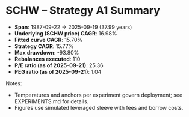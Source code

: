# SCHW – Strategy A1 Summary

- **Span**: 1987-09-22 → 2025-09-19 (37.99 years)
- **Underlying (SCHW price) CAGR**: 16.98%
- **Fitted curve CAGR**: 15.70%
- **Strategy CAGR**: 15.77%
- **Max drawdown**: -93.80%
- **Rebalances executed**: 110
- **P/E ratio (as of 2025-09-21)**: 25.36
- **PEG ratio (as of 2025-09-21)**: 1.04

Notes:

- Temperatures and anchors per experiment govern deployment; see EXPERIMENTS.md for details.
- Figures use simulated leveraged sleeve with fees and borrow costs.

